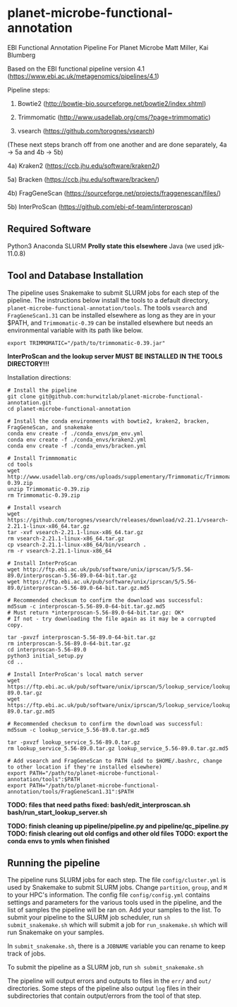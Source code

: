 # planet-microbe-functional-annotation
EBI Functional Annotation Pipeline For Planet Microbe
Matt Miller, Kai Blumberg

Based on the EBI functional pipeline version 4.1 (https://www.ebi.ac.uk/metagenomics/pipelines/4.1)

Pipeline steps: 
1) Bowtie2 (http://bowtie-bio.sourceforge.net/bowtie2/index.shtml)

2) Trimmomatic (http://www.usadellab.org/cms/?page=trimmomatic)

3) vsearch (https://github.com/torognes/vsearch)

(These next steps branch off from one another and are done separately, 4a -> 5a and 4b -> 5b)

4a) Kraken2 (https://ccb.jhu.edu/software/kraken2/)

5a) Bracken (https://ccb.jhu.edu/software/bracken/)

4b) FragGeneScan (https://sourceforge.net/projects/fraggenescan/files/)

5b) InterProScan (https://github.com/ebi-pf-team/interproscan)

## Required Software
Python3
Anaconda
SLURM **Prolly state this elsewhere**
Java (we used jdk-11.0.8)

## Tool and Database Installation

The pipeline uses Snakemake to submit SLURM jobs for each step of the pipeline. The instructions below install the tools to a default directory, `planet-microbe-functional-annotation/tools`. The tools `vsearch` and `FragGeneScan1.31` can be installed elsewhere as long as they are in your $PATH, and `Trimmomatic-0.39` can be installed elsewhere but needs an environmental variable with its path like below.
```
export TRIMMOMATIC="/path/to/trimmomatic-0.39.jar"
```

**InterProScan and the lookup server MUST BE INSTALLED IN THE TOOLS DIRECTORY!!!**

Installation directions:
```
# Install the pipeline
git clone git@github.com:hurwitzlab/planet-microbe-functional-annotation.git
cd planet-microbe-functional-annotation

# Install the conda environments with bowtie2, kraken2, bracken, FragGeneScan, and snakemake
conda env create -f ./conda_envs/pm_env.yml
conda env create -f ./conda_envs/kraken2.yml
conda env create -f ./conda_envs/bracken.yml

# Install Trimmmomatic
cd tools
wget http://www.usadellab.org/cms/uploads/supplementary/Trimmomatic/Trimmomatic-0.39.zip
unzip Trimmomatic-0.39.zip
rm Trimmomatic-0.39.zip

# Install vsearch
wget https://github.com/torognes/vsearch/releases/download/v2.21.1/vsearch-2.21.1-linux-x86_64.tar.gz
tar -xvf vsearch-2.21.1-linux-x86_64.tar.gz
rm vsearch-2.21.1-linux-x86_64.tar.gz
cp vsearch-2.21.1-linux-x86_64/bin/vsearch .
rm -r vsearch-2.21.1-linux-x86_64

# Install InterProScan
wget http://ftp.ebi.ac.uk/pub/software/unix/iprscan/5/5.56-89.0/interproscan-5.56-89.0-64-bit.tar.gz
wget https://ftp.ebi.ac.uk/pub/software/unix/iprscan/5/5.56-89.0/interproscan-5.56-89.0-64-bit.tar.gz.md5

# Recommended checksum to confirm the download was successful:
md5sum -c interproscan-5.56-89.0-64-bit.tar.gz.md5
# Must return *interproscan-5.56-89.0-64-bit.tar.gz: OK*
# If not - try downloading the file again as it may be a corrupted copy.

tar -pxvzf interproscan-5.56-89.0-64-bit.tar.gz
rm interproscan-5.56-89.0-64-bit.tar.gz
cd interproscan-5.56-89.0
python3 initial_setup.py
cd ..

# Install InterProScan's local match server
wget https://ftp.ebi.ac.uk/pub/software/unix/iprscan/5/lookup_service/lookup_service_5.56-89.0.tar.gz
wget https://ftp.ebi.ac.uk/pub/software/unix/iprscan/5/lookup_service/lookup_service_5.56-89.0.tar.gz.md5

# Recommended checksum to confirm the download was successful:
md5sum -c lookup_service_5.56-89.0.tar.gz.md5

tar -pxvzf lookup_service_5.56-89.0.tar.gz
rm lookup_service_5.56-89.0.tar.gz lookup_service_5.56-89.0.tar.gz.md5

# Add vsearch and FragGeneScan to PATH (add to $HOME/.bashrc, change to other location if they're installed elsewhere)
export PATH="/path/to/planet-microbe-functional-annotation/tools":$PATH
export PATH="/path/to/planet-microbe-functional-annotation/tools/FragGeneScan1.31":$PATH
```

**TODO: files that need paths fixed:
bash/edit_interproscan.sh
bash/run_start_lookup_server.sh**

**TODO: finish cleaning up pipeline/pipeline.py and pipeline/qc_pipeline.py**
**TODO: finish clearing out old configs and other old files**
**TODO: export the conda envs to ymls when finished**

## Running the pipeline
The pipeline runs SLURM jobs for each step. The file `config/cluster.yml` is used by Snakemake to submit SLURM jobs. Change `partition`, `group`, and `M` to your HPC's information. The config file `config/config.yml` contains settings and parameters for the various tools used in the pipeline, and the list of samples the pipeline will be ran on. Add your samples to the list. To submit your pipeline to the SLURM job scheduler, run `sh submit_snakemake.sh` which will submit a job for `run_snakemake.sh` which will run Snakemake on your samples.

In `submit_snakemake.sh`, there is a `JOBNAME` variable you can rename to keep track of jobs.

To submit the pipeline as a SLURM job, run
`sh submit_snakemake.sh`

The pipeline will output errors and outputs to files in the `err/` and `out/` directories. Some steps of the pipeline also output `log` files in their subdirectories that contain output/errors from the tool of that step.



